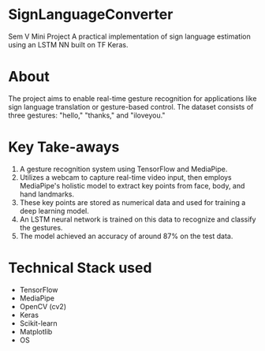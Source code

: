 # SignLanguageConverter
Sem V Mini Project
A practical implementation of sign language estimation using an LSTM NN built on TF Keras.

# About
The project aims to enable real-time gesture recognition for applications like sign language translation or gesture-based control.
The dataset consists of three gestures: "hello," "thanks," and "iloveyou."

# Key Take-aways
1) A gesture recognition system using TensorFlow and MediaPipe.
2) Utilizes a webcam to capture real-time video input, then employs MediaPipe's holistic model to extract key points from face, body, and hand landmarks.
3) These key points are stored as numerical data and used for training a deep learning model.
4) An LSTM neural network is trained on this data to recognize and classify the gestures.
5) The model achieved an accuracy of around 87% on the test data.

# Technical Stack used
- TensorFlow
- MediaPipe
- OpenCV (cv2)
- Keras
- Scikit-learn
- Matplotlib
- OS
